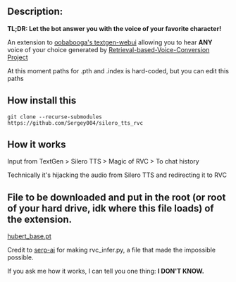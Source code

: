 ## Description:
**TL;DR: Let the bot answer you with the voice of your favorite character!** 

An extension to [oobabooga's textgen-webui](https://github.com/oobabooga/text-generation-webui) allowing you to hear **ANY** voice of your choice generated by [Retrieval-based-Voice-Conversion Project](https://github.com/RVC-Project/Retrieval-based-Voice-Conversion-WebU)

At this moment paths for .pth and .index is hard-coded, but you can edit this paths

## How install this
``git clone --recurse-submodules https://github.com/Sergey004/silero_tts_rvc``

## How it works

Input from TextGen > Silero TTS > Magic of RVC > To chat history

Technically it's hijacking the audio from Silero TTS and redirecting it to RVC

## File to be downloaded and put in the root (or root of your hard drive, idk where this file loads) of the extension.

[hubert_base.pt](https://huggingface.co/lj1995/VoiceConversionWebUI/blob/main/hubert_base.pt)



Credit to [serp-ai](https://github.com/serp-ai) for making rvc_infer.py, a file that made the impossible possible. 


If you ask me how it works, I can tell you one thing: **I DON'T KNOW.**
